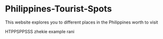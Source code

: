 # Philippines-Tourist-Spots
This website explores you to different places in the Philippines worth to visit


HTPPSPPSSS
zhekie example rani
